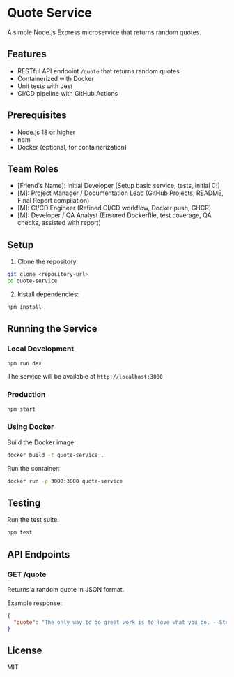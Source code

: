 # Quote Service

A simple Node.js Express microservice that returns random quotes.

## Features

- RESTful API endpoint `/quote` that returns random quotes
- Containerized with Docker
- Unit tests with Jest
- CI/CD pipeline with GitHub Actions

## Prerequisites

- Node.js 18 or higher
- npm
- Docker (optional, for containerization)

## Team Roles
- [Friend's Name]: Initial Developer (Setup basic service, tests, initial CI)
- [M]: Project Manager / Documentation Lead (GitHub Projects, README, Final Report compilation)
- [M]: CI/CD Engineer (Refined CI/CD workflow, Docker push, GHCR)
- [M]: Developer / QA Analyst (Ensured Dockerfile, test coverage, QA checks, assisted with report)


## Setup

1. Clone the repository:
```bash
git clone <repository-url>
cd quote-service
```

2. Install dependencies:
```bash
npm install
```

## Running the Service

### Local Development

```bash
npm run dev
```

The service will be available at `http://localhost:3000`

### Production

```bash
npm start
```

### Using Docker

Build the Docker image:
```bash
docker build -t quote-service .
```

Run the container:
```bash
docker run -p 3000:3000 quote-service
```

## Testing

Run the test suite:
```bash
npm test
```

## API Endpoints

### GET /quote

Returns a random quote in JSON format.

Example response:
```json
{
  "quote": "The only way to do great work is to love what you do. - Steve Jobs"
}
```

## License

MIT 
